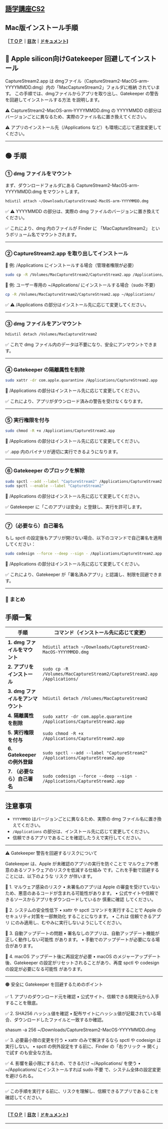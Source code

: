 ## [語学講座CS2](https://csreviser.github.io/CaptureStream2/) 
## Mac版インストール手順
#### ［[ＴＯＰ](./)**｜**[目次](./#目次)**｜**[ドキュメント](./#ドキュメント-1)]

## 🔹 Apple silicon向けGatekeeper 回避してインストール

CaptureStream2.app は dmgファイル（CaptureStream2-MacOS-arm-YYYYMMDD.dmg）内の「MacCaptureStream2」フォルダに格納 されています。
この手順では、dmgファイルからアプリを取り出し、Gatekeeper の警告を回避してインストールする方法 を説明します。

⚠️ CaptureStream2-MacOS-arm-YYYYMMDD.dmg の YYYYMMDD の部分はバージョンごとに異なるため、実際のファイル名に置き換えてください。

⚠️ アプリのインストール先（/Applications など）も環境に応じて適宜変更してください。

---

## 🟢 手順

### ① dmg ファイルをマウント

まず、ダウンロードフォルダにある CaptureStream2-MacOS-arm-YYYYMMDD.dmg をマウントします。
```sh
hdiutil attach ~/Downloads/CaptureStream2-MacOS-arm-YYYYMMDD.dmg
```
✅ ⚠️ YYYYMMDD の部分は、実際の dmg ファイルのバージョンに置き換えてください。

✅ これにより、dmg 内のファイルが Finder に 「MacCaptureStream2」 というボリューム名でマウントされます。

---

### ② CaptureStream2.app を取り出してインストール

📌 例: /Applications にインストールする場合（管理者権限が必要）
```sh
sudo cp -R /Volumes/MacCaptureStream2/CaptureStream2.app /Applications/
```

📌 例: ユーザー専用の ~/Applications/ にインストールする場合（sudo 不要）
```sh
cp -R /Volumes/MacCaptureStream2/CaptureStream2.app ~/Applications/
```
✅ ⚠️ /Applications の部分はインストール先に応じて変更してください。

---

### ③ dmg ファイルをアンマウント
```sh
hdiutil detach /Volumes/MacCaptureStream2
```
✅ これで dmg ファイル内のデータは不要になり、安全にアンマウントできます。

---

### ④ Gatekeeper の隔離属性を削除
```sh
sudo xattr -dr com.apple.quarantine /Applications/CaptureStream2.app
```
📌 /Applications の部分はインストール先に応じて変更してください。

✅ これにより、アプリがダウンロード済みの警告を受けなくなります。

---

### ⑤ 実行権限を付与
```sh
sudo chmod -R +x /Applications/CaptureStream2.app
```

📌 /Applications の部分はインストール先に応じて変更してください。

✅ .app 内のバイナリが適切に実行できるようになります。

---

### ⑥ Gatekeeper のブロックを解除
```sh
sudo spctl --add --label "CaptureStream2" /Applications/CaptureStream2.app
sudo spctl --enable --label "CaptureStream2"
```
📌 /Applications の部分はインストール先に応じて変更してください。

✅ Gatekeeper に「このアプリは安全」と登録し、実行を許可します。

---

### ⑦（必要なら）自己署名

もし spctl の設定後もアプリが開けない場合、以下のコマンドで自己署名を適用してください：
```sh
sudo codesign --force --deep --sign - /Applications/CaptureStream2.app
```
📌 /Applications の部分はインストール先に応じて変更してください。

✅ これにより、Gatekeeper が「署名済みアプリ」と認識し、制限を回避できます。

---

### 🔹 まとめ
## 手順一覧

| **手順** | **コマンド（インストール先に応じて変更）** |
|---|---|
| **1. dmg ファイルをマウント** | `hdiutil attach ~/Downloads/CaptureStream2-MacOS-YYYYMMDD.dmg` |
| **2. アプリをインストール** | `sudo cp -R /Volumes/MacCaptureStream2/CaptureStream2.app /Applications/` |
| **3. dmg ファイルをアンマウント** | `hdiutil detach /Volumes/MacCaptureStream2` |
| **4. 隔離属性を削除** | `sudo xattr -dr com.apple.quarantine /Applications/CaptureStream2.app` |
| **5. 実行権限を付与** | `sudo chmod -R +x /Applications/CaptureStream2.app` |
| **6. Gatekeeper の例外登録** | `sudo spctl --add --label "CaptureStream2" /Applications/CaptureStream2.app` |
| **7. （必要なら）自己署名** | `sudo codesign --force --deep --sign - /Applications/CaptureStream2.app` |

## 注意事項

- `YYYYMMDD` はバージョンごとに異なるため、実際の dmg ファイル名に置き換えてください。
- `/Applications` の部分は、インストール先に応じて変更してください。
- 信頼できるアプリであることを確認したうえで実行してください。


---

⚠️ Gatekeeper 警告を回避するリスクについて

Gatekeeper は、Apple が未確認のアプリの実行を防ぐことで マルウェアや悪意のあるソフトウェアのリスクを低減する仕組み です。これを手動で回避することには、以下のような リスク が伴います。

🔸 1. マルウェア感染のリスク
	• 未署名のアプリは Apple の審査を受けていないため、悪意のあるコードが含まれる可能性があります。
	• 公式サイトや信頼できるソースからアプリをダウンロードしているか 慎重に確認 してください。

🔸 2. システムの安全性低下
	• xattr や spctl コマンドを実行することで Apple のセキュリティ対策を一部無効化 することになります。
	• これは 信頼できるアプリ にのみ適用し、むやみに実行しないようにしてください。

🔸 3. 自動アップデートの問題
	• 署名なしのアプリは、自動アップデート機能が 正しく動作しない可能性 があります。
	• 手動でのアップデートが必要になる場合があります。

🔸 4. macOS アップデート後に再設定が必要
	• macOS のメジャーアップデート後、Gatekeeper の設定がリセットされることがあり、再度 spctl や codesign の設定が必要になる可能性 があります。

---

🟠 安全に Gatekeeper を回避するためのポイント

✅ 1. アプリのダウンロード元を確認
	•	公式サイト、信頼できる開発元から入手することを徹底。

✅ 2. SHA256 ハッシュ値を確認
	•	配布サイトにハッシュ値が記載されている場合、ダウンロードしたファイルと一致するか確認。


shasum -a 256 ~/Downloads/CaptureStream2-MacOS-YYYYMMDD.dmg

✅ 3. 必要最小限の変更を行う
	•	xattr のみで解決するなら spctl や codesign は実行しない。
	•	spctl の例外設定をする前に、Finder の「右クリック → 開く」で試す のも安全な方法。

✅ 4. 影響を最小限にするため、できるだけ ~/Applications/ を使う
	•	~/Applications/ にインストールすれば sudo 不要 で、システム全体の設定変更を避けられる。

---

✅ この手順を実行する前に、リスクを理解し、信頼できるアプリであることを確認してください。


---

#### ［[ＴＯＰ](./)**｜**[目次](./#目次)**｜**[ドキュメント](./#ドキュメント-1)]

*** 
 <link rel="shortcut icon" type="image/x-icon" href="https://avatars.githubusercontent.com/u/46049273?v=4">
 <meta name="twitter:image:src" content="https://avatars.githubusercontent.com/u/46049273?v=4">

